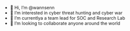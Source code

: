 - 👋 Hi, I’m @wannsenn
- 👀 I’m interested in cyber threat hunting and cyber war
- 🌱 I’m currentlya a team lead for SOC and Research Lab
- 💞️ I’m looking to collaborate anyone around the world

<!---
wannsenn/wannsenn is a ✨ special ✨ repository because its `README.md` (this file) appears on your GitHub profile.
You can click the Preview link to take a look at your changes.
--->
